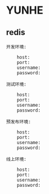 # YUNHE
## redis

```
开发环境:

    host:
    port:
    username:
    password:
```

```
测试环境:

    host:
    port:
    username:
    password:
```

```
预发布环境:

    host:
    port:
    username:
    password:
```

```
线上环境:

    host:
    port:
    username:
    password:
```